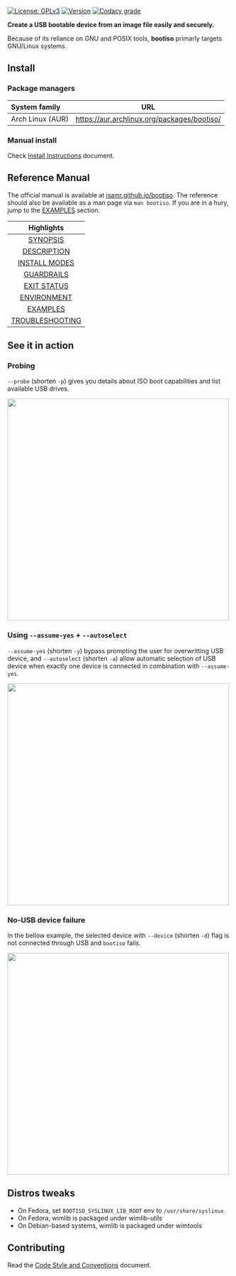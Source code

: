[![License: GPLv3](https://badgen.net/badge/license/GPLv3/blue)](https://www.gnu.org/licenses/gpl-3.0.html)
[![Version](https://badgen.net/github/tag/jsamr/bootiso?label=version)]()
[![Codacy grade](https://img.shields.io/codacy/grade/9f441cf6a1d6475484a9bb3ec2ed9713.svg)](https://app.codacy.com/app/jsamr/bootiso?utm_source=github.com&utm_medium=referral&utm_content=jsamr/bootiso&utm_campaign=badger)

**Create a USB bootable device from an image file easily and securely.**

Because of its reliance on GNU and POSIX tools, **bootiso** primarly targets GNU/Linux systems.

## Install

### Package managers

| System family    | URL                                            |
|:-----------------|------------------------------------------------|
| Arch Linux (AUR) | https://aur.archlinux.org/packages/bootiso/    |

### Manual install

Check [Install Instructions](install.md) document.

## Reference Manual

The official manual is available at [jsamr.github.io/bootiso](https://jsamr.github.io/bootiso/).
The reference should also be available as a man page via `man bootiso`.
If you are in a hury, jump to the [EXAMPLES](https://jsamr.github.io/bootiso/#EXAMPLES) section.

| Highlights                                                          |
|:-------------------------------------------------------------------:|
| [SYNOPSIS](https://jsamr.github.io/bootiso/#SYNOPSIS)               |
| [DESCRIPTION](https://jsamr.github.io/bootiso/#DESCRIPTION)         |
| [INSTALL MODES](https://jsamr.github.io/bootiso/#INSTALL_MODES)     |
| [GUARDRAILS](https://jsamr.github.io/bootiso/#GUARDRAILS)           |
| [EXIT STATUS](https://jsamr.github.io/bootiso/#EXIT_STATUS)         |
| [ENVIRONMENT](https://jsamr.github.io/bootiso/#ENVIRONMENT)         |
| [EXAMPLES](https://jsamr.github.io/bootiso/#EXAMPLES)               |
| [TROUBLESHOOTING](https://jsamr.github.io/bootiso/#TROUBLESHOOTING) |

<a name="action"></a>

## See it in action

### Probing

`--probe` (shorten `-p`) gives you details about ISO boot capabilities and list available USB drives.

<a href="https://webmshare.com/play/JZrVW">
<img src="images/bootiso-p.png" width="500">
</a>

### Using `--assume-yes` + `--autoselect`

`--assume-yes` (shorten `-y`) bypass prompting the user for overwritting USB device, and `--autoselect` (shorten `-a`) allow automatic selection of USB device when exactly one device is connected in combination with `--assume-yes`.

<a href="https://webmshare.com/play/mw7Q4">
<img src="images/bootiso-ay.png" width="500">
</a>

### No-USB device failure

In the bellow example, the selected device with `--device` (shorten `-d`) flag is not connected through USB and `bootiso` fails.

<a href="https://webmshare.com/play/36rRn">
<img src="images/bootiso-d-no-usb.png" width="500">
</a>

<a name="distro-tweaks"></a>

## Distros tweaks

- On Fedora, set `BOOTISO_SYSLINUX_LIB_ROOT` env to `/usr/share/syslinux`
- On Fedora, wimlib is packaged under wimlib-utils
- On Debian-based systems, wimlib is packaged under wimtools

## Contributing

Read the [Code Style and Conventions](style.md) document.
